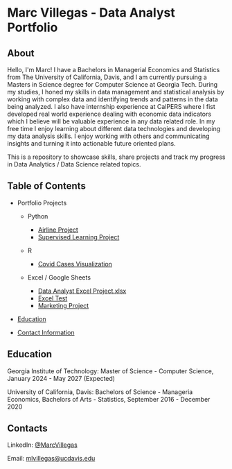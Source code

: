 # Marc Villegas - Data Analyst Portfolio

## About
Hello, I'm Marc! I have a Bachelors in Managerial Economics and Statistics from The University of California, Davis, and I am currently pursuing a Masters in Science degree for Computer Science at Georgia Tech. During my studies, I honed my skills in data management and statistical analysis by working with complex data and identifying trends and patterns in the data being analyzed.
I also have internship experience at CalPERS where I fist developed real world experience dealing with economic data indicators which I believe will be valuable experience in any data related role.
In my free time I enjoy learning about different data technologies and developing my data analysis skills. I enjoy working with others and communicating insights and turning it into actionable future oriented plans.

This is a repository to showcase skills, share projects and track my progress in Data Analytics / Data Science related topics.

## Table of Contents

- Portfolio Projects
  - Python
    - [Airline Project](https://github.com/mlvilleg/Data-Analyst-Porfolio/tree/main/Airline%20Project)
    - [Supervised Learning Project](https://github.com/mlvilleg/Data-Analyst-Porfolio/tree/main/Supervised%20Learning)

  - R
    - [Covid Cases Visualization](CovidVisualizationProj)

  - Excel / Google Sheets
    - [Data Analyst Excel Project.xlsx](https://github.com/mlvilleg/Data-Analyst-Porfolio/blob/main/Excel%20Projects/Data%20Analyst%20Excel%20Project.xlsx)
    - [Excel Test](https://github.com/mlvilleg/Data-Analyst-Porfolio/blob/main/Excel%20Projects/Marc%20Villegas_Excel%20Test.xlsx)
    - [Marketing Project](https://github.com/mlvilleg/Data-Analyst-Porfolio/blob/main/Excel%20Projects/Marketing%20Project.xlsx)
   
- [Education](#Education)
- [Contact Information](#Contacts)


## Education
Georgia Institute of Technology: Master of Science - Computer Science, January 2024 - May 2027 (Expected)

University of California, Davis: Bachelors of Science - Manageria Economics, Bachelors of Arts - Statistics, September 2016 - December 2020

## Contacts
LinkedIn: [@MarcVillegas](https://www.linkedin.com/in/marc-villegas-abaa4b129)

Email: mlvillegas@ucdavis.edu
